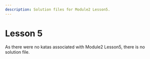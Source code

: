 ```yaml
---
description: Solution files for Module2 Lesson5.
---
```


# Lesson 5

As there were no katas associated with Module2 Lesson5, there is no solution file. 

